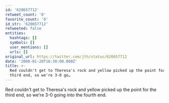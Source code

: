 ```yaml
---
id: '620657712'
retweet_count: '0'
favorite_count: '0'
id_str: '620657712'
retweeted: false
entities:
  hashtags: []
  symbols: []
  user_mentions: []
  urls: []
original_url: https://twitter.com/jth/status/620657712
date: '2008-01-20T16:30:00.000Z'
title: >-
  Red couldn't get to Theresa's rock and yellow picked up the point for the
  third end, so we're 3-0 go…
---
```


Red couldn't get to Theresa's rock and yellow picked up the point for the third end, so we're 3-0 going into the fourth end.